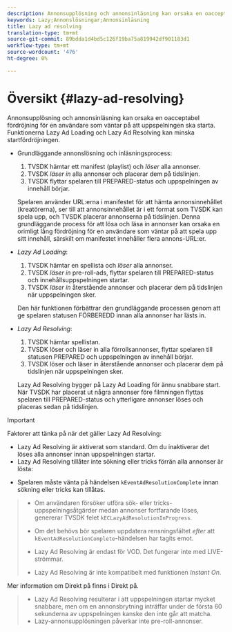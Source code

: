 ```yaml
---
description: Annonsupplösning och annonsinläsning kan orsaka en oacceptabel fördröjning för en användare som väntar på att uppspelningen ska starta. Funktionerna Lazy Ad Loading och Lazy Ad Resolving kan minska startfördröjningen.
keywords: Lazy;Annonslösningar;Annonsinläsning
title: Lazy ad resolving
translation-type: tm+mt
source-git-commit: 89bdda1d4bd5c126f19ba75a819942df901183d1
workflow-type: tm+mt
source-wordcount: '476'
ht-degree: 0%

---
```



# Översikt {#lazy-ad-resolving}

Annonsupplösning och annonsinläsning kan orsaka en oacceptabel fördröjning för en användare som väntar på att uppspelningen ska starta. Funktionerna Lazy Ad Loading och Lazy Ad Resolving kan minska startfördröjningen.

* Grundläggande annonslösning och inläsningsprocess:

   1. TVSDK hämtar ett manifest (playlist) och *löser* alla annonser.
   1. TVSDK *läser in* alla annonser och placerar dem på tidslinjen.
   1. TVSDK flyttar spelaren till PREPARED-status och uppspelningen av innehåll börjar.

   Spelaren använder URL:erna i manifestet för att hämta annonsinnehållet (kreatörerna), ser till att annonsinnehållet är i ett format som TVSDK kan spela upp, och TVSDK placerar annonserna på tidslinjen. Denna grundläggande process för att lösa och läsa in annonser kan orsaka en orimligt lång fördröjning för en användare som väntar på att spela upp sitt innehåll, särskilt om manifestet innehåller flera annons-URL:er.

* *Lazy Ad Loading*:

   1. TVSDK hämtar en spellista och *löser* alla annonser.
   1. TVSDK *läser in* pre-roll-ads, flyttar spelaren till PREPARED-status och innehållsuppspelningen startar.
   1. TVSDK *läser in* återstående annonser och placerar dem på tidslinjen när uppspelningen sker.

   Den här funktionen förbättrar den grundläggande processen genom att ge spelaren statusen FÖRBEREDD innan alla annonser har lästs in.

* *Lazy Ad Resolving*:

   1. TVSDK hämtar spellistan.
   1. TVSDK löser och läser in alla förrollsannonser, flyttar spelaren till statusen PREPARED och uppspelningen av innehåll börjar.
   1. TVSDK löser och läser in återstående annonser och placerar dem på tidslinjen när uppspelningen sker.

   Lazy Ad Resolving bygger på Lazy Ad Loading för ännu snabbare start. När TVSDK har placerat ut några annonser före filmningen flyttas spelaren till PREPARED-status och ytterligare annonser löses och placeras sedan på tidslinjen.

>[!IMPORTANT]
>
>Faktorer att tänka på när det gäller Lazy Ad Resolving:
>
>* Lazy Ad Resolving är aktiverat som standard. Om du inaktiverar det löses alla annonser innan uppspelningen startar.
>* Lazy Ad Resolving tillåter inte sökning eller tricks förrän alla annonser är lösta:

   >
   >    
   * Spelaren måste vänta på händelsen `kEventAdResolutionComplete` innan sökning eller tricks kan tillåtas.
   >    * Om användaren försöker utföra sök- eller tricks-uppspelningsåtgärder medan annonser fortfarande löses, genererar TVSDK felet `kECLazyAdResolutionInProgress`.
   >    * Om det behövs bör spelaren uppdatera rensningsfältet *efter* att `kEventAdResolutionComplete`-händelsen har tagits emot.
>
>* Lazy Ad Resolving är endast för VOD. Det fungerar inte med LIVE-strömmar.
>* Lazy Ad Resolving är inte kompatibelt med funktionen *Instant On*.

>
>  

Mer information om Direkt på finns i Direkt på.
>
>* Lazy Ad Resolving resulterar i att uppspelningen startar mycket snabbare, men om en annonsbrytning inträffar under de första 60 sekunderna av uppspelningen kanske den inte går att matcha.
>* Lazy-annonsupplösningen påverkar inte pre-roll-annonser.